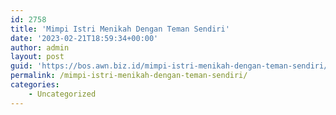 ```yaml
---
id: 2758
title: 'Mimpi Istri Menikah Dengan Teman Sendiri'
date: '2023-02-21T18:59:34+00:00'
author: admin
layout: post
guid: 'https://bos.awn.biz.id/mimpi-istri-menikah-dengan-teman-sendiri/'
permalink: /mimpi-istri-menikah-dengan-teman-sendiri/
categories:
    - Uncategorized
---
```


